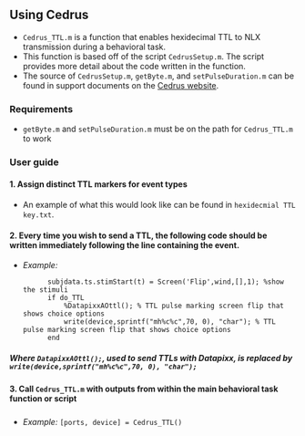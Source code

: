 ## Using Cedrus
* ```Cedrus_TTL.m``` is a function that enables hexidecimal TTL to NLX transmission during a behavioral task.
* This function is based off of the script ```CedrusSetup.m```. The script provides more detail about the code written in the function. 
* The source of ```CedrusSetup.m```, ```getByte.m```, and ```setPulseDuration.m``` can be found in support documents on the [Cedrus website](https://www.cedrus.com/support/xid/matlab.htm).

### Requirements
* ```getByte.m``` and ```setPulseDuration.m``` must be on the path for ```Cedrus_TTL.m``` to work

### User guide
#### 1. Assign distinct TTL markers for event types
#### 
* An example of what this would look like can be found in ```hexidecmial TTL key.txt```.
#### 2. Every time you wish to send a TTL, the following code should be written immediately following the line containing the event.
* *Example:*
  ```   
        subjdata.ts.stimStart(t) = Screen('Flip',wind,[],1); %show the stimuli
        if do_TTL
            %DatapixxAOttl(); % TTL pulse marking screen flip that shows choice options
            write(device,sprintf("mh%c%c",70, 0), "char"); % TTL pulse marking screen flip that shows choice options
        end
##### Where ```DatapixxAOttl();```, used to send TTLs with Datapixx, is replaced by ```write(device,sprintf("mh%c%c",70, 0), "char");```
#### 3. Call ```Cedrus_TTL.m``` with outputs from within the main behavioral task function or script
##### 
* *Example:* ```[ports, device] = Cedrus_TTL()```
